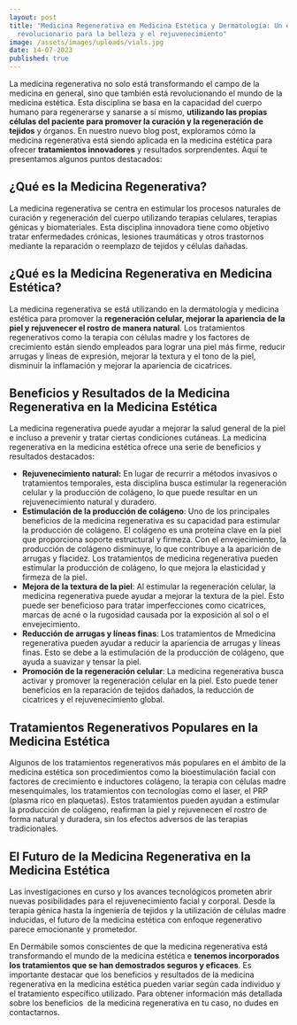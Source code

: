 ```yaml
---
layout: post
title: "Medicina Regenerativa en Medicina Estética y Dermatología: Un enfoque
  revolucionario para la belleza y el rejuvenecimiento"
image: /assets/images/uploads/vials.jpg
date: 14-07-2023
published: true
---
```

La medicina regenerativa no solo está transformando el campo de la medicina en general, sino que también está revolucionando el mundo de la medicina estética. Esta disciplina se basa en la capacidad del cuerpo humano para regenerarse y sanarse a sí mismo, **utilizando las propias células del paciente para promover la curación y la regeneración de tejidos** y órganos. En nuestro nuevo blog post, exploramos cómo la medicina regenerativa está siendo aplicada en la medicina estética para ofrecer **tratamientos innovadores** y resultados sorprendentes. Aquí te presentamos algunos puntos destacados:

## **¿Qué es la Medicina Regenerativa?**

La medicina regenerativa se centra en estimular los procesos naturales de curación y regeneración del cuerpo utilizando terapias celulares, terapias génicas y biomateriales. Esta disciplina innovadora tiene como objetivo tratar enfermedades crónicas, lesiones traumáticas y otros trastornos mediante la reparación o reemplazo de tejidos y células dañadas. 

## **¿Qué es la Medicina Regenerativa en Medicina Estética?**

La medicina regenerativa se está utilizando en la dermatología y medicina estética para promover la **regeneración celular, mejorar la apariencia de la piel y rejuvenecer el rostro de manera natural**. Los tratamientos regenerativos como la terapia con células madre y los factores de crecimiento están siendo empleados para lograr una piel más firme, reducir arrugas y líneas de expresión, mejorar la textura y el tono de la piel, disminuir la inflamación y mejorar la apariencia de cicatrices.  

## **Beneficios y Resultados de la Medicina Regenerativa en la Medicina Estética**

La medicina regenerativa puede ayudar a mejorar la salud general de la piel e incluso a prevenir y tratar ciertas condiciones cutáneas. La medicina regenerativa en la medicina estética ofrece una serie de beneficios y resultados destacados:

* **Rejuvenecimiento natural:**  En lugar de recurrir a métodos invasivos o tratamientos temporales, esta disciplina busca estimular la regeneración celular y la producción de colágeno, lo que puede resultar en un rejuvenecimiento natural y duradero.
* **Estimulación de la producción de colágeno**: Uno de los principales beneficios de la medicina regenerativa es su capacidad para estimular la producción de colágeno. El colágeno es una proteína clave en la piel que proporciona soporte estructural y firmeza. Con el envejecimiento, la producción de colágeno disminuye, lo que contribuye a la aparición de arrugas y flacidez. Los tratamientos de medicina regenerativa pueden estimular la producción de colágeno, lo que mejora la elasticidad y firmeza de la piel.
* **Mejora de la textura de la piel**: Al estimular la regeneración celular, la medicina regenerativa puede ayudar a mejorar la textura de la piel. Esto puede ser beneficioso para tratar imperfecciones como cicatrices, marcas de acné o la rugosidad causada por la exposición al sol o el envejecimiento.
* **Reducción de arrugas y líneas finas**: Los tratamientos de Mmedicina regenerativa pueden ayudar a reducir la apariencia de arrugas y líneas finas. Esto se debe a la estimulación de la producción de colágeno, que ayuda a suavizar y tensar la piel.
* **Promoción de la regeneración celular**: La medicina regenerativa busca activar y promover la regeneración celular en la piel[](https://cosmoderma.org/regenerative-medicine-in-aesthetics/). Esto puede tener beneficios en la reparación de tejidos dañados, la reducción de cicatrices y el rejuvenecimiento global.

## **Tratamientos Regenerativos Populares en la Medicina Estética**

Algunos de los tratamientos regenerativos más populares en el ámbito de la medicina estética son procedimientos como  la bioestimulación facial con factores de crecimiento e inductores colágeno, la terapia con células madre mesenquimales, los tratamientos con tecnologías como el laser, el PRP (plasma rico en plaquetas). Estos tratamientos pueden ayudan a estimular la producción de colágeno, reafirman la piel y rejuvenecen el rostro de forma natural y duradera, sin los efectos adversos de las terapias tradicionales.

## **El Futuro de la Medicina Regenerativa en la Medicina Estética**

Las investigaciones en curso y los avances tecnológicos prometen abrir nuevas posibilidades para el rejuvenecimiento facial y corporal. Desde la terapia génica hasta la ingeniería de tejidos y la utilización de células madre inducidas, el futuro de la medicina estética con enfoque regenerativo parece emocionante y prometedor.

En Dermábile somos conscientes de que la medicina regenerativa está transformando el mundo de la medicina estética e **tenemos incorporados los tratamientos que se han demostrados seguros y eficaces**. Es importante destacar que los beneficios y resultados de la medicina regenerativa en la medicina estética pueden variar según cada individuo y el tratamiento específico utilizado. Para obtener información más detallada sobre los beneficios  de la medicina regenerativa en tu caso, no dudes en contactarnos.